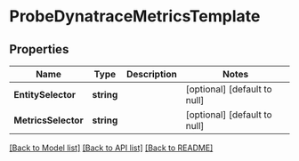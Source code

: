 # ProbeDynatraceMetricsTemplate

## Properties
Name | Type | Description | Notes
------------ | ------------- | ------------- | -------------
**EntitySelector** | **string** |  | [optional] [default to null]
**MetricsSelector** | **string** |  | [optional] [default to null]

[[Back to Model list]](../README.md#documentation-for-models) [[Back to API list]](../README.md#documentation-for-api-endpoints) [[Back to README]](../README.md)

